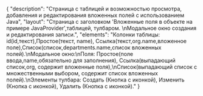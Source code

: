 {
"description": "Страница с таблицей и возможностью просмотра, добавления и редактирования вложенных полей с использованием Java",
"layout": "Страница с заголовком 'Вложенные поля в объекте на примере JavaProvider',таблицей, тулбаром. \nМодальное окно создания и редактирования записи.",
"elements": "Колонки таблицы: id(id,текст),Простое(текст, name), Ссылка(текст,org.name,вложенное поле),Список(список,departments.name,список вложенных полей).\nМодальное окно:\nПоля: Простое(поле ввода,name,обязательно для заполнения), Ссылка(выпадающий список,org, содержит вложенные поля),\nСписок(выпадающий список с множественными выбором, содержит список вложенных полей).\nЭлементы тулбара: Создать (Кнопка с иконкой), Изменить (Кнопка с иконкой), Удалить (Кнопка с иконкой)."
}